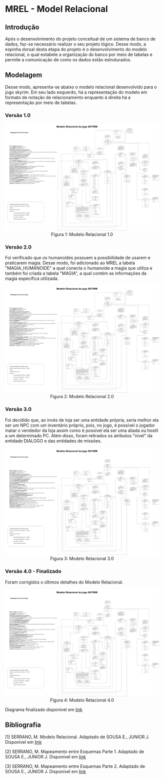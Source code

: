 # MREL - Model Relacional

## Introdução

Após o desenvolvimento do projeto conceitual de um sistema de banco de dados, faz-se necessário realizar o seu projeto lógico. Desse modo, a espinha dorsal desta etapa do projeto é o desenvolvimento do modelo relacional, o qual estabele a organização do banco por meio de tabelas e permite a comunicação de como os dados estão estruturados.

## Modelagem

Desse modo, apresenta-se abaixo o modelo relacional desenvolvido para o jogo skyrim. Em seu lado esquerdo, há a representação do modelo em formato de notação de relacionamento enquanto à direita há a representação por meio de tabelas.

### Versão 1.0

<div align="center">
  <img src="ModeloRelacionalSkyrim_Atualiacao01.drawio.png">
  Figura 1: Modelo Relacional 1.0
</div>

### Versão 2.0

Foi verificado que os humanoides possuem a possibilidade de usarem e praticarem magia. Desse modo, foi adicionado ao MREL a tabela "MAGIA_HUMANOIDE" a qual conecta o humanoide a magia que utiliza e também foi criada a tabela "MAGIA", a qual contém as informações da magia específica utilizada.
<div align="center">
  <img src="ModeloRelacionalSkyrim_Atualiacao02.drawio.png">
  Figura 2: Modelo Relacional 2.0
</div>

### Versão 3.0

Foi decidido que, ao invés de loja ser uma entidade própria, seria melhor ela ser um NPC com um inventário próprio, pois, no jogo, é possível o jogador matar o vendedor da loja assim como é possível ela ser uma aliada ou hostil a um determinado PC. Além disso, foram retirados os atributos "nível" da entidade DIALOGO e das entidades de missões.
<div align="center">
  <img src="ModeloRelacionalSkyrim_Atualiacao03.png">
  Figura 3: Modelo Relacional 3.0
</div>

### Versão 4.0 - Finalizado

Foram corrigidos o últimos detalhes do Modelo Relacional.
<div align="center">
  <img src="ModeloRelacionalSkyrim_Finalizado.png">
  Figura 4: Modelo Relacional 4.0
</div>

Diagrama finalizado disponível em [link](https://github.com/SBD1/2023.2-Skyrim/blob/main/docs/MODELO_RELACIONAL/ModeloRelacionalSkyrim_Finalizado.png)

## Bibliografia

[1] SERRANO, M. Modelo Relacional. Adaptado de SOUSA E., JUNIOR J. Disponível em [link](https://aprender3.unb.br/pluginfile.php/2686556/mod_resource/content/1/Aula07_Relacional.pdf)

[2] SERRANO, M. Mapeamento entre Esquemas Parte 1. Adaptado de SOUSA E., JUNIOR J. Disponível em [link](https://aprender3.unb.br/pluginfile.php/2686558/mod_resource/content/1/Aula08_MapeamentoMER-REL-parte1.pdf)

[3] SERRANO, M. Mapeamento entre Esquemas Parte 2. Adaptado de SOUSA E., JUNIOR J. Disponível em [link](https://aprender3.unb.br/pluginfile.php/2686560/mod_resource/content/2/Aula09_MapeamentoMER-REL-parte2.pdf)


